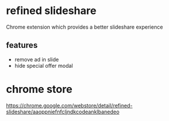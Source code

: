 # refined slideshare

Chrome extension which provides a better slideshare experience

## features
- remove ad in slide
- hide special offer modal

# chrome store

https://chrome.google.com/webstore/detail/refined-slideshare/aaoppniefnfcljndkcodeanklbanedeo
